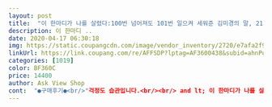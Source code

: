 ```yaml
---
layout: post 
title:  "이 한마디가 나를 살렸다:100번 넘어져도 101번 일으켜 세워준 김미경의 말, 21세기북스" 
description: 이 한마디 ..
date: 2020-04-17 06:30:18 
img: https://static.coupangcdn.com/image/vendor_inventory/2720/e7afa2f92533487103704bed8d93f9009b60b2127317a07d1ddf4a7bd62d.jpg 
linkUrl: https://link.coupang.com/re/AFFSDP?lptag=AF3600438&subid=ahnPublicAsk&pageKey=1366419960&itemId=2398518976&vendorItemId=70393545916&traceid=V0-113-f1d3d04ced3f5ea7 
categories: [1019] 
color: BF360C 
price: 14400 
author: Ask View Shop 
cont:  "●구매후기●<br/>"걱정도 습관입니다.<br/><br/> and lt; 이 한마디가 나를 살렸다  and gt;<br/><br/> - 형제자매간에 우애  있게 지내려면<br/> -(191~193p)  시간 되시는 분 함께  읽어봐요 ☆☆☆<br/>1.<br/> 내 마음을  살린  한마디<br/>100번  넘어져도 101번  일으켜  세워준  김미경의 말<br/>2.<br/> 내 일상을  살린 한마디<br/>3.<br/> 소중한  관계를 살린 한마디<br/>4.<br/> 내  꿈을  살린  한마디<br/>● 이 책 역시 말의 한마디가 주는 힘이 얼마나 큰지 다시 한번 느끼게 해 주었어요.<br/> 우리는 누군가에게 말 한마디로 위로와 용기를 주기도 하고 때로는 돌이킬 수 없는 상처를 입히기도 하죠.<br/> 살아가면서 수 많은 사람들과 관계를 맺고 살아가는 우리들에게 사람을 대하는 자세를 다시 한번 돌아보게 해 주었어요.<br/>  내가 옳다고만 생각했던 것에서 벗어나<br/>● 이 책을 읽으시는 분들의 개개인의 상황이 다르고 공감하는 부분이 다 다르잖아요?  가끔 기분이 다운되거나 삶의 에너지 충전이 필요하실 때 읽어 보세요.<br/>  삶의 터닝포인터가 필요하신 분, 위로가 필요 하신 분, 걱정이 있으신 분,  새로운 도전이 필요하신 분에게 명쾌한 답을 주실거예요.<br/> 선물로도 추천드려요.<br/> 이 책 한번 읽어 보실래요?!!!  감사합니다~~~♡♡♡<br/>● 한  부모 아래서  함께 나고 자란  형제자매라면  서로에게 절대 해서는 안  되는 게 있어요.<br/> 내 삶의 방식을  강요하지  말아야 해요.<br/> 피를 나눈 가족이라면 서로 더 배려하고 존중해줘야  해요.<br/> 형제자매는 같은 배 속에서 나고 자랐지만 완전히  다른 삶을 살아가는 독립적인 존재예요.<br/> 함부로 내 기준으로 판단하지 말고,<br/>☆☆☆ 5월 가정의 달( 어버이 날을 즈음하여)이라<br/>걱정 말아요.<br/> 이불 밖은 위험하지 않아요.<br/> "<br/>걱정이 생기면 자리에서 일어나 내몸을 움직여야 해요.<br/><br/>귀에 쏙쏙 들어오는 목소리로<br/>그게 너무 힘들어서 다른길 찾다보면 더쉬운길은 없더라구요<br/>그게 형제자매의 우애를 지키는 유일한 방법입니다.<br/><br/>그냥 넘어지고 일어나기 반복하는것이 내꿈에 가까이 가는것이 유일한 방법입니다 망설이지말고 지금시작하세요 이문구를 읽는데 저를 위한 말인거 같아 싶어서 왜진작 이책을 빨리 읽어보지 못했을까 지금이라도 늦지 않았어 살림 집안일 유튜브 모든것을 다 쏟아내기 위한 내노력은 물거품이 아니었어라고 말해주고 싶네요<br/>그래야 실체도 없는 걱정이<br/>그만큼 나 혼자가 아닌~~<br/>기다리지마세요 그냥 시작해도 돼요<br/>김미경 강사님 아자자 홧팅~~"~<br/>김미경 강사님을~~<br/>김미경 강사님의 글중 하나입니다^^<br/>김미경 강사님의 이 책 한권이<br/>김미경 강사님처럼 살고 싶다고 글을 하나 올렸어요^^<br/>나는 평소 책 읽기를 좋아해요.<br/><br/>나를 비롯한 많은 사람들이 공감할수 있도록<br/>내 인생의 터닝포인트는 내 몸이 움직일 때라는 걸 알고 더 부지런히 움직이고 많이 배우고 실천하렵니다.<br/>  나 자신의 기치를 상승시키는데 지금부터 당장 열심히 노력할 것이에요.<br/>  그리고  내 삶의 방향을 정할 인생의 한 단어도  정해 보았어요.<br/> 벌써 한가지는 실천했네요.<br/> 나의 인생 단어는<br/>내 한마디에 힘을 얻을수 있는 사람들에게<br/>내인생의 보너스 같습니다♡<br/>너무 재미있고 즐거운 일을 만난  사람처럼<br/>다양하게 접근해 볼 수 있었어요.<br/> 나  자신을 더 사랑하며 자존감 높은 사람으로 거듭나야 되겠다는 생각을 갖게 해 준 책이었어요.<br/><br/>때로는 밝은 목소리로 풀어내며<br/>때론 슬프게~<br/>멈춰있던 내발걸음을 한발짝 내밀게 만드셨네요^^<br/>무례하게  내 삶의 방식을 강요하지  말고,  효도  방법을 두고 잘잘못을 따지지  말고, 따뜻한 시선으로 지켜봐 주세요.<br/><br/>무엇보다 각 챕터마다  유튜브  TV  QR 코드가 있어  해당 영상으로 강의를 바로 볼 수 있어요.<br/>  별도의 어플없이 카메라로 바로 인식이 되니 참 편리해요.<br/> 저도 책을 읽다 쉬면서 몇번 영상을 보았는데 직접 강의를 들으니 더욱 친근한  느낌과  와닿는 힘이 더 생생하였어요.<br/> 쿠팡님들께서도 QR 코드로  필요한 영상을 보시면 도움이 될 것이라 권해 드리고 싶어요.<br/><br/>바쁜 일상에 이렇게 늦게서야 상품평을 쓰고있지만~<br/>벌떡 일어나 움직이면 절반으로 줄어듭니다.<br/><br/>사랑합니다~~<br/>삶을 살아가며 만난~~<br/>삶을 살아오며 희노애락 수많은 이야기들을<br/>수없이 부닥치고 만나는 내도움이 필요한~~<br/>술술술~~책장이 넘어가고 있네요^^<br/>시작하면 당연히 넘어질 겁니다<br/>어쩌다 티비를 보다가 알게된 김미경 강사님.<br/>.<br/>!!!<br/>어찌 저렇게 괴롭고 힘들었던일~~<br/>얼마전 여느 까페글에<br/>올해... <br/>지금은 "즐겁고 재미있게 살자!!"가 목표입니다~<br/>와 제가 존경하고 하루하루 살아가면서 희망을 주시는 김미경강사님 책을 읽게되다니 무한 영광입니다 김미경강사님은 무한 진정한 에너지가 있으신분 답게 책제목부터 강렬했습니다 이한마디가 나를 살렸다 100번넘어져도 끓임없이 일어나고 101번 일으켜 세워준 평범한말일지라도 어떤사람이 말과 행동이 그사람의 인생의 동기부여가 된다면 정말 저는 이책한권을 통해 인생을 바꾸는 전환점이 되길 빌어봅니다 제일좋은점이 차트별로 읽고 김미경강사님의 유튜브와 연동되서 책내용을 다시한번 되새기게 되는 또다른 마치 김미경강사님 포근하게 다독여주는 그런 느낌 책표시도 김미경강사님의 환하게 웃어주는 느낌이 들어서 더 집중해서 정독할수 있을거 같습니다 저도 롤모델이 김미경강사님통해 유튜브라는 컨텐츠를 새로 접했을때는 두려움과 내가 과연할수있을까 망설임이 있었는데 그때 김미경강사님 유튜브를 보고 힘을 얻어 한발한발 끓임없이 노력하면 뭐든 다 되는구나라는 생각을 되짚어봅니다<br/>우연히 검색하다가<br/>웃고 즐거웠던일~~<br/>이 책에서 슬프고  외롭고  힘들고 울고 싶은 날에는 반드시 책을 읽어보라고 했는데  정말 공감가는 말이네요.<br/> 계속해서 효과를 보려면 쉼없이 책을 읽어야겠다는 각오도 함께 생겼어요.<br/> 나만의 스트레스 해소는 주로 걷기였는데, 이제 독서로도 스트레스를 날려 버릴래요.<br/> 좋은 생각이면 응원 해 주세요~^^<br/>이 책에서 읽은<br/>이 책은 네가지 PART로 되어 있어요.<br/><br/>이 책의  내용은  어렵지 않아서 누구나 쉽게 읽을 수 있다고 생각해요.<br/> 다만 실천만이 자기 몫이란걸~~<br/>이번에  읽은<br/>이불 덮고 생각하면 걱정이 점점 커지지만,<br/>읽기 시작하면서 .<br/>.<br/><br/>있는 그대로 존중해주고 배려해주세요.<br/><br/>자고 일어나면 잠옷을 벗듯이<br/>자기 몸집을 불리는 걸 막을 수 있어요.<br/><br/>저는 작년까지는 "행복하게 살자!!"가 목표였어요~<br/>저에게는 힘들어도 한발짝 발을 내딛게 하는<br/>조금이라도 도움을 주며~~<br/>주로 도서관에서 빌려 읽지만 가끔 소장하고픈 책은 사기도 해요.<br/> 그런데 예기치 못한 코로나 발생으로 주변 도서관마다 문을 닫게 되어 대여를 못하게 되니 마음껏 읽지  못했어요.<br/> 궁하면 통한다고 했지요.<br/> 예전에 읽고 책장에 오랫동안 꽂혀만 있던  책을 다시 읽었는데 그 느낌이 새로웠어요.<br/>  그런데 마침 이번에 쿠팡체험단에 선정이 되었어요.<br/> 무얼  고를까 한참을 보다  이 책을 선택하였지요.<br/> 사실 쿠팡에 책이 있다는 것도 처음 알게 되었어요.<br/> 이 좋은 찬스를 잡아야죠.<br/> ㅎㅎ  역시 읽어보니 참 잘했다는 생각이 드네요.<br/> 쿠팡체험단이 나에게 행운을 가져다 주었네요.<br/><br/>주문하고 받아보면서 ~~<br/>즐겁고 재미있게 살려고 노력하고 있어요^^<br/>직접 지으신 책이 있다는걸보고 깜놀~~!!!<br/>책을 받을 무렵 집안 일로 화가 엄청 나 있었는데 신기하게도 마음이 진정 되었어요.<br/> 치유가  된다  그런 느낌 말이에요.<br/>  분노와 원망의 마음이 좀 가라앉고  믿기지 않을 정도지만 저는 독서의 효과를 몸소 체험했네요.<br/><br/>책을 읽다 이런메세지가 있어서 몇자적어봅니다<br/>티비나 인터넷 매체를 이용해서만 만나던<br/>항상 응원합니다~~~<br/>" 
---
```

